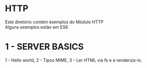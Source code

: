 # HTTP

Este diretório contém exemplos do Módulo HTTP <br />
Alguns exemplos estão em ES6

# 1 - SERVER BASICS

1 - Hello world, 
2 - Tipos MIME, 
3 - Ler HTML via fs e e renderiza-lo.






